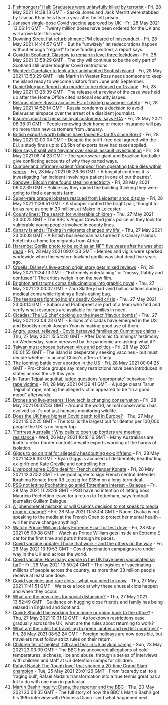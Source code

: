 1. [Fishmongers' Hall: Graduates were unlawfully killed by terrorist](https://www.bbc.co.uk/news/uk-england-london-57260509) - Fri, 28 May 2021 14:38:13 GMT - Saskia Jones and Jack Merritt were stabbed by Usman Khan less than a year after he left prison.
2. [Janssen single-dose Covid vaccine approved by UK](https://www.bbc.co.uk/news/health-57283837) - Fri, 28 May 2021 13:06:14 GMT - Twenty million doses have been ordered for the UK and will arrive later this year.
3. [Downing Street flat refurbishment: PM cleared of misconduct](https://www.bbc.co.uk/news/uk-politics-57280418) - Fri, 28 May 2021 14:44:57 GMT - But he "unwisely" let redecorations happen without enough "regard" to how funding worked, a report says.
4. [Covid in Scotland: Glasgow to remain in level three lockdown](https://www.bbc.co.uk/news/uk-scotland-57282902) - Fri, 28 May 2021 13:58:29 GMT - The city will continue to be the only part of Scotland still under tougher Covid restrictions.
5. [Wanted: Caretaker to look after uninhabited Scottish island](https://www.bbc.co.uk/news/uk-scotland-highlands-islands-57282018) - Fri, 28 May 2021 13:53:29 GMT - Isle Martin in Wester Ross needs someone to keep the island ready to welcome visitors from June until September.
6. [Daniel Morgan: Report into murder to be released on 15 June](https://www.bbc.co.uk/news/uk-england-london-57280333) - Fri, 28 May 2021 13:26:39 GMT - The release of a review of the case was held up after the Home Office cited national security issues.
7. [Belarus plane: Russia accuses EU of risking passenger safety](https://www.bbc.co.uk/news/world-europe-57279482) - Fri, 28 May 2021 14:52:14 GMT - Russia condemns a decision to avoid Belarusian airspace over the arrest of a dissident journalist.
8. [Insurers must not penalise loyal customers, says FCA](https://www.bbc.co.uk/news/business-57270415) - Fri, 28 May 2021 08:38:31 GMT - People renewing their home or motor insurance will pay no more than new customers from January.
9. [British exports worth billions have faced EU tariffs since Brexit](https://www.bbc.co.uk/news/business-57282379) - Fri, 28 May 2021 12:00:04 GMT - Despite the tariff-free deal agreed with the EU, a study finds up to £3.5bn of exports have had taxes applied.
10. [Nike says it split with Neymar over sexual assault investigation](https://www.bbc.co.uk/news/world-us-canada-57278258) - Fri, 28 May 2021 08:14:23 GMT - The sportswear giant and Brazilian footballer give conflicting accounts of why they parted ways.
11. [Cumberland Infirmary patient 'dropped' from operating table dies within weeks](https://www.bbc.co.uk/news/uk-england-cumbria-57254855) - Fri, 28 May 2021 05:26:36 GMT - A hospital confirms it is investigating "an incident involving a patient in one of our theatres".
12. [Sandwell Bitcoin mine found stealing electricity](https://www.bbc.co.uk/news/uk-england-birmingham-57280115) - Fri, 28 May 2021 09:02:39 GMT - Police say they raided the building thinking they were going to find a cannabis farm.
13. [Super-rare orange lobsters rescued from Leicester shop display](https://www.bbc.co.uk/news/uk-england-leicestershire-57283428) - Fri, 28 May 2021 11:39:51 GMT - A shopper spotted the bright pair, thought to be as rare as one in 30 million, at Makro in Leicester.
14. [County lines: The search for vulnerable children](https://www.bbc.co.uk/news/uk-57271269) - Thu, 27 May 2021 23:00:25 GMT - The BBC's Angus Crawford joins police as they look for vulnerable young people involved in county lines.
15. [Canary Islands: 'Taking in migrants changed my life'](https://www.bbc.co.uk/news/world-europe-57272811) - Thu, 27 May 2021 23:00:08 GMT - A British businessman has turned his Canary Islands hotel into a home for migrants from Africa.
16. [Harambe: Gorilla photo to be sold as an NFT five years after he was shot dead](https://www.bbc.co.uk/news/newsbeat-57279486) - Fri, 28 May 2021 09:01:33 GMT - Memes and vigils were sparked worldwide when the western lowland gorilla was shot dead five years ago.
17. [Cruella: Disney's live-action origin story gets mixed reviews](https://www.bbc.co.uk/news/entertainment-arts-57280085) - Fri, 28 May 2021 11:34:13 GMT - "Extremely entertaining" or "messy, flabby and confused"? The critics weigh in on the new film.
18. [Brighton artist turns coma hallucinations into graphic novel](https://www.bbc.co.uk/news/uk-england-sussex-57206923) - Thu, 27 May 2021 23:00:02 GMT - Zara Slattery had vivid hallucinations during a medical coma while fighting a flesh-eating bug.
19. [The teenagers fighting India's deadly Covid crisis](https://www.bbc.co.uk/news/world-57275106) - Thu, 27 May 2021 23:00:14 GMT - Suhani and Prabhpreet are part of a team who find and verify what resources are available for families in need.
20. [Cicadas: The US chef cooking up the insect 'flavour bombs'](https://www.bbc.co.uk/news/world-us-canada-57273056) - Thu, 27 May 2021 23:04:23 GMT - Billions of cicadas have emerged in the US and Brooklyn cook Joseph Yoon is making good use of them.
21. [Angry, upset, relieved - Covid bereaved families on Cummings claims](https://www.bbc.co.uk/news/uk-57271249) - Thu, 27 May 2021 15:54:20 GMT - After Dominic Cummings' testimony on Wednesday, some bereaved by the pandemic are asking: what if?
22. [Taiwan must choose between virus and politics](https://www.bbc.co.uk/news/world-asia-57246914) - Fri, 28 May 2021 00:01:55 GMT - The island is desperately seeking vaccines - but must decide whether to accept China's offers of help.
23. [The looming battle over abortion in the US](https://www.bbc.co.uk/news/world-us-canada-57208053) - Fri, 28 May 2021 00:04:25 GMT - Pro-choice groups say many restrictions have been introduced in states across the US this year.
24. [In Tarun Tejpal acquittal, judge questions 'appropriate' behaviour for rape victims](https://www.bbc.co.uk/news/world-asia-india-57266447) - Fri, 28 May 2021 04:39:41 GMT - A judge clears Tarun Tejpal of rape, noting the alleged victim appeared to be "in a good mood" afterwards.
25. [Drones and live-streams: How tech is changing conservation](https://www.bbc.co.uk/news/newsbeat-57234398) - Fri, 28 May 2021 00:07:33 GMT - Around the world, animal conservation has evolved so it's not just humans monitoring wildlife.
26. [Does the UK have highest Covid death toll in Europe?](https://www.bbc.co.uk/news/57268471) - Thu, 27 May 2021 15:02:25 GMT - The total is the largest but for deaths per 100,000 people the UK is no longer top.
27. ['Fortress Australia': Why calls to open up borders are meeting resistance](https://www.bbc.co.uk/news/world-australia-57224635) - Wed, 26 May 2021 16:16:16 GMT - Many Australians are loath to relax border controls despite experts warning of the harms of isolation.
28. [Giggs to go on trial for allegedly headbutting ex-girlfriend](https://www.bbc.co.uk/news/uk-wales-57280487) - Fri, 28 May 2021 14:36:33 GMT - Ryan Giggs is accused of deliberately headbutting ex-girlfriend Kate Greville and controlling her.
29. [Liverpool agree £35m deal for French defender Konate](https://www.bbc.co.uk/sport/football/57242659) - Fri, 28 May 2021 12:37:52 GMT - Liverpool agree to sign French central defender Ibrahima Konate from RB Leipzig for £35m on a long-term deal.
30. [PSG not letting Pochettino go amid Tottenham interest - Balague](https://www.bbc.co.uk/sport/football/57280769) - Fri, 28 May 2021 11:28:28 GMT - PSG have no intention of letting boss Mauricio Pochettino leave for a return to Tottenham, says football journalist Guillem Balague.
31. [A 'phenomenal mistake' or will Osaka's decision to not speak to media prompt change?](https://www.bbc.co.uk/sport/tennis/57270276) - Fri, 28 May 2021 11:53:04 GMT - Naomi Osaka is not speaking to the media at the French Open to protect her mental health - will her move change anything?
32. [Watch: Prince William takes Extreme E car for test drive](https://www.bbc.co.uk/sport/av/motorsport/57253503) - Fri, 28 May 2021 05:09:38 GMT - Watch as Prince William gets inside an Extreme E car for the first time and puts it through its paces.
33. [Covid vaccine update: Those that work - and the others on the way](https://www.bbc.co.uk/news/health-51665497) - Fri, 28 May 2021 13:19:53 GMT - Covid vaccination campaigns are under way in the UK and across the world.
34. [Covid vaccine: How many people in the UK have been vaccinated so far?](https://www.bbc.co.uk/news/health-55274833) - Fri, 28 May 2021 13:50:24 GMT - The logistics of vaccinating millions of people across the country, as more than 38 million people receive at least one dose.
35. [Covid vaccines and rare clots - what you need to know](https://www.bbc.co.uk/news/health-56674796) - Thu, 27 May 2021 11:41:51 GMT - We take a look at why these unusual clots happen and when they occur.
36. [What are the new rules for social distancing?](https://www.bbc.co.uk/news/uk-51506729) - Thu, 27 May 2021 13:52:49 GMT - Guidance on hugging close friends and family has being relaxed in England and Scotland.
37. [Covid: Should I be working from home or going back to the office?](https://www.bbc.co.uk/news/business-52567567) - Thu, 27 May 2021 10:31:12 GMT - As lockdown restrictions ease gradually across the UK, what are the rules about returning to work?
38. [What are the rules for travelling to green, amber and red list countries?](https://www.bbc.co.uk/news/explainers-52544307) - Fri, 28 May 2021 08:52:24 GMT - Foreign holidays are now possible, but travellers must follow strict rules on their return.
39. [Children tell of neglect, filth and fear in US asylum camps](https://www.bbc.co.uk/news/world-us-canada-57149721) - Sun, 23 May 2021 23:03:09 GMT - The BBC has uncovered allegations of cold temperatures, sickness, lice and abuse, through a series of interviews with children and staff at US detention camps for children.
40. [Rafael Nadal: The 'tough love' that shaped a 20-time Grand Slam champion](https://www.bbc.co.uk/sport/tennis/56090941) - Tue, 25 May 2021 23:01:26 GMT - From 'scaredy cat' to a 'raging bull', Rafael Nadal's transformation into a true tennis great has a lot to do with one man in particular.
41. [Martin Bashir inquiry: Diana, the reporter and the BBC](https://www.bbc.co.uk/news/uk-56680229) - Thu, 20 May 2021 23:04:35 GMT - The full story of how the BBC's Martin Bashir got his 1995 interview with Princess Diana - and what happened next.

